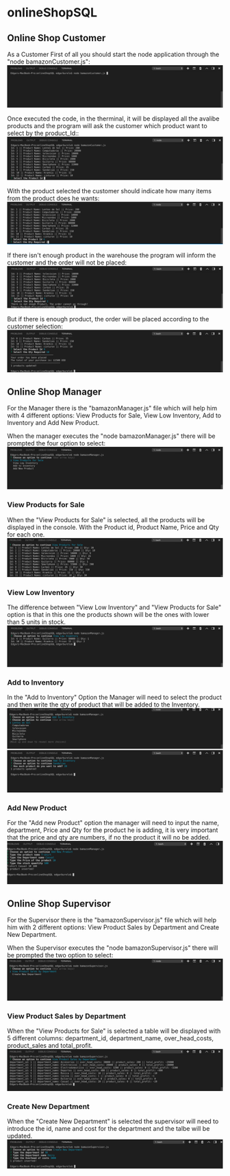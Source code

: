 # onlineShopSQL

## Online Shop Customer

As a Customer First of all you should start the node application through the "node bamazonCustomer.js":
![Start](./Img/1.png)

Once executed the code, in the therminal, it will be displayed all the avalibe products and the program will ask the customer which product want to select by the product_Id::
![Second](./Img/2.png)

With the product selected the customer should indicate how many items from the product does he wants:
![Third](./Img/3.png)

If there isn't enough product in the warehouse the program will inform the customer and the order will not be placed:
![Fourht](./Img/4.png)

But if there is enough product, the order will be placed according to the customer selection:
![Sixth](./Img/6.png)


## Online Shop Manager

For the Manager there is the "bamazonManager.js" file which will help him with 4 different options: View Products for Sale, View Low Inventory, Add to Inventory and Add New Product.

When the manager executes the "node bamazonManager.js" there will be prompted the four option to select:
![Manager](./Img/M1.png)

### View Products for Sale

When the "View Products for Sale" is selected, all the products will be displayed in the console. With the Product id, Product Name, Price and Qty for each one.
![Manager2](./Img/M2.png)

### View Low Inventory

The difference between "View Low Inventory" and "View Products for Sale" option is that in this one the products shown will be the ones with lower than 5 units in stock.
![Manager3](./Img/M3.png)

### Add to Inventory

In the "Add to Inventory" Option the Manager will need to select the product and then write the qty of product that will be added to the Inventory.
![Manager4](./Img/M4.png)
![Manager5](./Img/M5.png)

### Add New Product

For the "Add new Product" option the manager will need to input the name, department, Price and Qty for the product he is adding, it is very important that the price and qty are numbers, if no the product it will no be added.
![Manager3](./Img/M6.png)


## Online Shop Supervisor

For the Supervisor there is the "bamazonSupervisor.js" file which will help him with 2 different options: View Product Sales by Department and Create New Department.

When the Supervisor executes the "node bamazonSupervisor.js" there will be prompted the two option to select:
![Super](./Img/S1.png)

### View Product Sales by Department

When the "View Products for Sale" is selected a table will be displayed with 5 different columns: department_id, department_name, over_head_costs, product_sales and total_profit.
![Super2](./Img/S2.png)

### Create New Department

When the "Create New Department" is selected the supervisor will need to introduce the id, name and cost for the department and the talbe will be updated.
![Super3](./Img/S3.png)